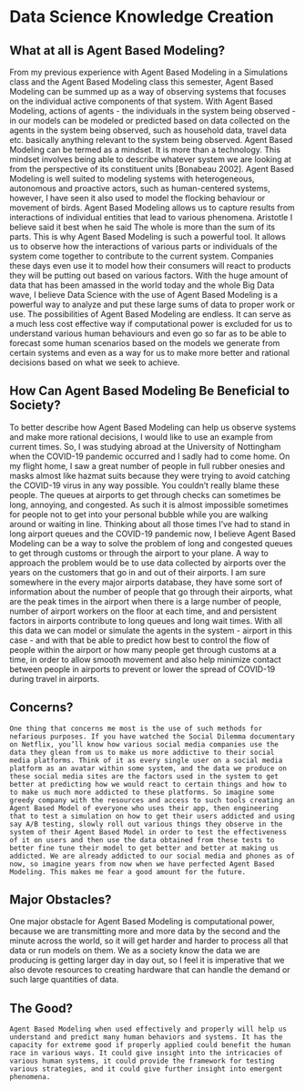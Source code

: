# Data Science Knowledge Creation
## What at all is Agent Based Modeling?
From my previous experience with Agent Based Modeling in a Simulations class and the Agent Based Modeling class this semester, Agent Based Modeling can be summed up as a way of observing systems that focuses on the individual active components of that system. With Agent Based Modeling, actions of agents - the individuals in the system being observed - in our models can be modeled or predicted based on data collected on the agents in the system being observed, such as household data, travel data etc. basically anything relevant to the system being observed. Agent Based Modeling can be termed as a mindset. It is more than a technology. This mindset involves being able to describe whatever system we are looking at from the perspective of its constituent units [Bonabeau 2002]. Agent Based Modeling is well suited to modeling systems with heterogeneous, autonomous and proactive actors, such as human-centered systems, however, I have seen it also used to model the flocking behaviour or movement of birds.
Agent Based Modeling allows us to capture results from interactions of individual entities that lead to various phenomena. Aristotle I believe said it best when he said The whole is more than the sum of its parts. This is why Agent Based Modeling is such a powerful tool. It allows us to observe how the interactions of various parts or individuals of the system come together to contribute to the current system. Companies these days even use it to model how their consumers will react to products they will be putting out based on various factors. With the huge amount of data that has been amassed in the world today and the whole Big Data wave, I believe Data Science with the use of Agent Based Modeling is a powerful way to analyze and put these large sums of data to proper work or use. The possibilities of Agent Based Modeling are endless. It can serve as a much less cost effective way if computational power is excluded for us to understand various human behaviours and even go so far as to be able to forecast some human scenarios based on the models we generate from certain systems and even as a way for us to make more better and rational decisions based on what we seek to achieve.

## How Can Agent Based Modeling Be Beneficial to Society?
To better describe how Agent Based Modeling can help us observe systems and make more rational decisions, I would like to use an example from current times. 
So, I was studying abroad at the University of Nottingham when the COVID-19 pandemic occurred and I sadly had to come home. On my flight home, I saw a great number of people in full rubber onesies and masks almost like hazmat suits because they were trying to avoid catching the COVID-19 virus in any way possible. You couldn’t really blame these people. The queues at airports to get through checks can sometimes be long, annoying, and congested. As such it is almost impossible sometimes for people not to get into your personal bubble while you are walking around or waiting in line. 
Thinking about all those times I’ve had to stand in long airport queues and the COVID-19 pandemic now, I believe Agent Based Modeling can be a way to solve the problem of long and congested queues to get through customs or through the airport to your plane. A way to approach the problem would be to use data collected by airports over the years on the customers that go in and out of their airports. I am sure somewhere in the every major airports database, they have some sort of information about the number of people that go through their airports, what are the peak times in the airport when there is a large number of people, number of airport workers on the floor at each time, and and persistent factors in airports contribute to long queues and long wait times. 
With all this data we can model or simulate the agents in the system - airport in this case - and with that be able to predict how best to control the flow of people within the airport or how many people get through customs at a time, in order to allow smooth movement and also help minimize contact between people in airports to prevent or lower the spread of COVID-19 during travel in airports.

## Concerns?
    One thing that concerns me most is the use of such methods for nefarious purposes. If you have watched the Social Dilemma documentary on Netflix, you’ll know how various social media companies use the data they glean from us to make us more addictive to their social media platforms. Think of it as every single user on a social media platform as an avatar within some system, and the data we produce on these social media sites are the factors used in the system to get better at predicting how we would react to certain things and how to to make us much more addicted to these platforms. So imagine some greedy company with the resources and access to such tools creating an Agent Based Model of everyone who uses their app, then engineering that to test a simulation on how to get their users addicted and using say A/B testing, slowly roll out various things they observe in the system of their Agent Based Model in order to test the effectiveness of it on users and then use the data obtained from these tests to better fine tune their model to get better and better at making us addicted. We are already addicted to our social media and phones as of now, so imagine years from now when we have perfected Agent Based Modeling. This makes me fear a good amount for the future.

## Major Obstacles?
One major obstacle for Agent Based Modeling is computational power, because we are transmitting more and more data by the second and the minute across the world, so it will get harder and harder to process all that data or run models on them. We as a society know the data we are producing is getting larger day in day out, so I feel it is imperative that we also devote resources to creating hardware that can handle the demand or such large quantities of data.
## The Good?
    Agent Based Modeling when used effectively and properly will help us understand and predict many human behaviors and systems. It has the capacity for extreme good if properly applied could benefit the human race in various ways. It could give insight into the intricacies of various human systems, it could provide the framework for testing various strategies, and it could give further insight into emergent phenomena.


